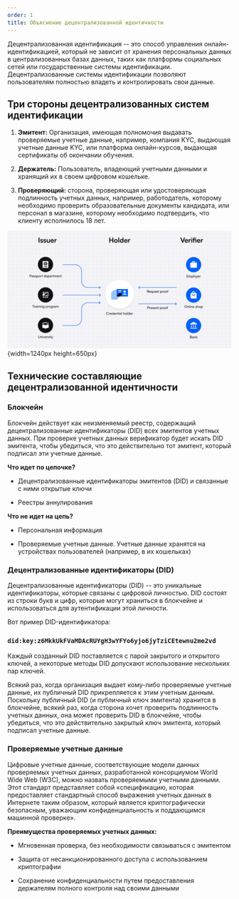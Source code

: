 ```yaml
---
order: 1
title: Объяснение децентрализованной идентичности
---
```


Децентрализованная идентификация -- это способ управления онлайн-идентификацией, который не зависит от хранения персональных данных в централизованных базах данных, таких как платформы социальных сетей или государственные системы идентификации. Децентрализованные системы идентификации позволяют пользователям полностью владеть и контролировать свои данные.

## **Три стороны децентрализованных систем идентификации**

1. **Эмитент:** Организация, имеющая полномочия выдавать проверяемые учетные данные, например, компания KYC, выдающая учетные данные KYC, или платформа онлайн-курсов, выдающая сертификаты об окончании обучения.

2. **Держатель:** Пользователь, владеющий учетными данными и хранящий их в своем цифровом кошельке.

3. **Проверяющий:** сторона, проверяющая или удостоверяющая подлинность учетных данных, например, работодатель, которому необходимо проверить образовательные документы кандидата, или персонал в магазине, которому необходимо подтвердить, что клиенту исполнилось 18 лет.

![](./obyasnenie-decentralizovannoy-identichnosti.png){width=1240px height=650px}



## **Технические составляющие децентрализованной идентичности**

### **Блокчейн**

Блокчейн действует как неизменяемый реестр, содержащий децентрализованные идентификаторы (DID) всех эмитентов учетных данных. При проверке учетных данных верификатор будет искать DID эмитента, чтобы убедиться, что это действительно тот эмитент, который подписал эти учетные данные.

**Что идет по цепочке?** 

-  Децентрализованные идентификаторы эмитентов (DID) и связанные с ними открытые ключи

-  Реестры аннулирования

**Что не идет на цепь?**

-  Персональная информация

-  Проверяемые учетные данные. Учетные данные хранятся на устройствах пользователей (например, в их кошельках)

### **Децентрализованные идентификаторы (DID)**

Децентрализованные идентификаторы (DID) -- это уникальные идентификаторы, которые связаны с цифровой личностью. DID состоят из строки букв и цифр, которые могут храниться в блокчейне и использоваться для аутентификации этой личности.

Вот пример DID-идентификатора:



### `did:key:z6MkkUkFVaMDAcRUYgH3wYFYo6yjo6jyTziCEtewnu2me2vd`



Каждый созданный DID поставляется с парой закрытого и открытого ключей, а некоторые методы DID допускают использование нескольких пар ключей.

Всякий раз, когда организация выдает кому-либо проверяемые учетные данные, их публичный DID прикрепляется к этим учетным данным. Поскольку публичный DID (и публичный ключ эмитента) хранится в блокчейне, всякий раз, когда сторона хочет проверить подлинность учетных данных, она может проверить DID в блокчейне, чтобы убедиться, что это действительно закрытый ключ эмитента, который подписал учетные данные.

### **Проверяемые учетные данные**

Цифровые учетные данные, соответствующие модели данных проверяемых учетных данных, разработанной консорциумом World Wide Web (W3C), можно назвать проверяемыми учетными данными. Этот стандарт представляет собой «спецификацию, которая предоставляет стандартный способ выражения учетных данных в Интернете таким образом, который является криптографически безопасным, уважающим конфиденциальность и поддающимся машинной проверке».

**Преимущества проверяемых учетных данных:**

-  Мгновенная проверка, без необходимости связываться с эмитентом

-  Защита от несанкционированного доступа с использованием криптографии

-  Сохранение конфиденциальности путем предоставления держателям полного контроля над своими данными